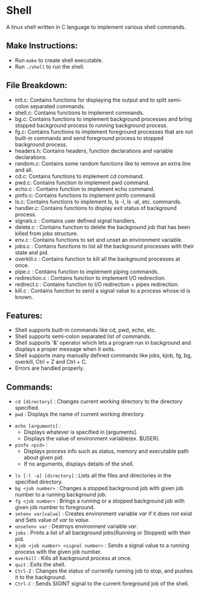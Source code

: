 # Shell
A linux shell written in C language to implement various shell commands.

## Make Instructions:
- Run `make` to create shell executable.
- Run `./shell` to run the shell.

## File Breakdown:
- init.c: Contains functions for displaying the output and to split semi-colon separated commands.
- shell.c: Contains functions to implement commands.
- bg.c: Contains functions to implement background processes and bring stopped background process to running background process.
- fg.c: Contains functions to implement foreground processes that are not built-in commands and send foreground process to stopped background process.
- headers.h: Contains headers, function declarations and variable declarations.
- random.c: Contains some random functions like to remove an extra line and all.
- cd.c: Contains functions to implement cd command.
- pwd.c: Contains function to implement pwd command.
- echo.c : Contains function to implement echo command.
- pinfo.c: Contains functions to implement pinfo command.
- ls.c: Contains functions to implement ls, ls -l, ls -al, etc. commands.
- handler.c: Contains functions to display exit status of background process.
- signals.c : Contains user defined signal handlers.
- delete.c : Contains function to delete the background job that has been killed from jobs structure.
- env.c : Contains functions to set and unset an environment variable.
- jobs.c : Contains functions to list all the background processes with their state and pid.
- overkill.c : Contains function to kill all the background processes at once.
- pipe.c : Contains function to implement piping commands.
- redirection.c : Contains function to implement I/O redirection.
- redirect.c : Contains function to I/O redirection + pipes redirection.
- kill.c : Contains function to send a signal value to a process whose id is known.

## Features:
- Shell supports built-in commands like cd, pwd, echo, etc.
- Shell supports semi-colon separated list of commands.
- Shell supports '&' operator which lets a program run in background and displays a proper message when it exits.
- Shell supports many manually defined commands like jobs, kjob, fg, bg, overkill, Ctrl + Z and Ctrl + C.
- Errors are handled properly.

## Commands:
- `cd [directory]` : Changes current working directory to the directory specified.
- `pwd` : Displays the name of current working directory.
* `echo [arguments]` : 
  * Displays whatever is specified in [arguments].
  * Displays the value of environment variable(ex. $USER).
* `pinfo <pid>` :
  * Displays process info such as status, memory and executable path about given pid.
  * If no arguments, displays details of the shell.
- `ls [-l -a] [directory]` : Lists all the files and directories in the specified directory.
- `bg <job number>` : Changes a stopped background job with given job number to a running background job.
- `fg <job number>` : Brings a running or a stopped background job with given job number to foreground.
- `setenv var[value]` : Creates environment variable *var* if it does not exist and Sets value of *var* to *value*.
- `unsetenv var` : Destroys environment variable *var*.
- `jobs` : Prints a list of all background jobs(Running or Stopped) with their pid.
- `kjob <job number> <signal number>` : Sends a signal value to a running process with the given job number.
- `overkill` : Kills all background process at once.
- `quit` : Exits the shell.
- `Ctrl-Z` : Changes the status of currently running job to stop, and pushes it to the background.
- `Ctrl-C` : Sends SIGINT signal to the current foreground job of the shell.

